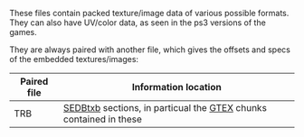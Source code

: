 These files contain packed texture/image data of various possible formats. They can also have UV/color data, as seen in the ps3 versions of the games.

They are always paired with another file, which gives the offsets and specs of the embedded textures/images:

| Paired file | Information location |
| --- | --- | 
| TRB | [SEDBtxb](https://lr-research-team.github.io/wiki/trb/#sedbtxb) sections, in particual the [GTEX](https://lr-research-team.github.io/wiki/trb/#gtex) chunks contained in these | 